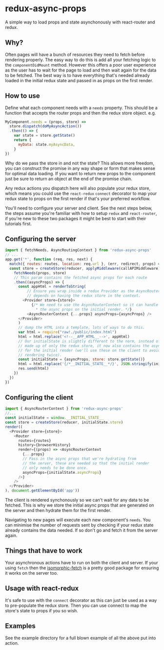# redux-async-props

A simple way to load props and state asynchonously with react-router and redux.

## Why?

Often pages will have a bunch of resources they need to fetch before rendering
properly. The easy way to do this is add all your fetching logic to the 
`componentDidMount` method. However this offers a poor user experience as the user has to wait for the page to load and then wait again for the data to be fetched. The best way is to have
everything that's needed already loaded in the initial redux state and passed in as props on the first render.

## How to use
Define what each component needs with a `needs` property.
This should be a function that accepts the router props and then the redux store object. e.g.

```js
MyComponent.needs = (props, store) => 
  store.dispatch(doMyAsyncAction())
  .then(() => {
    var state = store.getState()
    return {
      myData: state.myAsyncData,
    }
})
```

Why do we pass the store in and not the state? This allows more freedom, you can construct the promise in any way shape or form that makes sense for optimal data loading. If you want to return new props to the component just be sure to return
an object at the end of the promise chain.

Any redux actions you dispatch here will also populate your redux store, which means you could use the `react-redux` `connect` decorator to map your redux state to props on the first render if that's your preferred workflow.

You'll need to configure your server and client. See the next steps below, the steps assume you're familiar with how to setup `redux` and `react-router`, if you're new to these two packages it might be best to start with their tutorials first.

## Configuring the server

```js
import { fetchNeeds, AsyncRoutingContext } from 'redux-async-props'
// ...
app.get('*', function (req, res, next) {
  match({ routes: routes, location: req.url }, (err, redirect, props) => {
  const store = createStore(reducer, applyMiddleware(callAPIMiddleware))
    fetchNeeds(props, store)
    // This param contains the fetched async props for each route
    .then((asyncProps) => {
      const appHtml = renderToString(
          // Ensure you wrap inside a redux Provider as the AsyncRouterContext 
          // depends on having the redux store in the context.
        <Provider store={store}>
            {/* We need to use the AsyncRouterContext so it can handle using
              * the async props on the initial render. */}
          <AsyncRouterContext {...props} asyncProps={asyncProps} />
      </Provider>
      )
      // dump the HTML into a template, lots of ways to do this.
      var html = require("raw!./public/index.html")
      html = html.replace('<!--__APP_HTML__-->', appHtml)
      // Our initialState is slightly different to the norm, instead of being 
      // made up of only the redux store, it now also contains the async props 
      // for the initial render (we'll use these on the client to avoid 
      // rendering twice).
      const initialState = {asyncProps, store: store.getState()}
      html = html.replace('{/*__INITIAL_STATE__*/}', JSON.stringify(initialState))
      res.send(html)
    })
  })
})
```
## Configuring the client

```js
import { AsyncRouterContext } from 'redux-async-props'
//...
const initialState = window.__INITIAL_STATE__
const store = createStore(reducer, initialState.store)
render((
  <Provider store={store}>
    <Router 
      routes={routes} 
      history={browserHistory}
      render={(props) => <AsyncRouterContext 
        {...props} 
        // Pass in the async props that we're hydrating from
        // the server, these are needed so that the initial render
        // only needs to be done once.
        asyncProps={initialState.asyncProps}
      />}
    />
  </Provider>
), document.getElementById('app'))
```

The client is rendered synchonously so we can't wait for any data to be fetched.
This is why we store the initial async props that are generated on the server 
and then hydrate them for the first render.

Navigating to new pages will execute each new component's `needs`. You can 
minimise the number of requests sent by checking if your redux state 
already contains the data needed. If so don't go and fetch it from the 
server again.

## Things that have to work
Your asynchronous actions have to run on both the client and server. 
If your using `fetch` then the [isomorphic-fetch](https://github.com/matthew-andrews/isomorphic-fetch) is a pretty good package for ensuring it works on the server too.

## Usage with react-redux
It's safe to use with the `connect` decorator as this can just be used as a way
to pre-populate the redux store. Then you can use connect to map the store's 
state to props if you so wish.

## Examples
See the example directory for a full blown example of all the above put into action.
